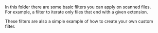 In this folder there are some basic filters you can apply on scanned files.
For example, a filter to iterate only files that end with a given extension.

These filters are also a simple example of how to create your own custom filter.